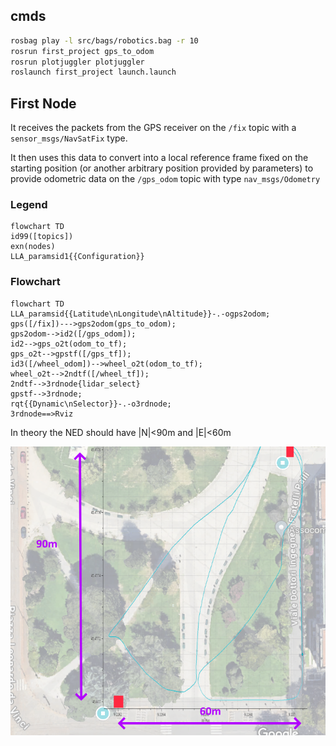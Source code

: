 ## cmds

```bash
rosbag play -l src/bags/robotics.bag -r 10
rosrun first_project gps_to_odom
rosrun plotjuggler plotjuggler
roslaunch first_project launch.launch
```

## First Node

It receives the packets from the GPS receiver on the `/fix` topic with a `sensor_msgs/NavSatFix` type.

It then uses this data to convert into a local reference frame fixed on the starting position (or another arbitrary position provided by parameters) to provide odometric data on the `/gps_odom` topic with type `nav_msgs/Odometry` 

### Legend
```mermaid
flowchart TD
id99([topics])
exn(nodes)
LLA_paramsid1{{Configuration}}
```
### Flowchart
```mermaid
flowchart TD
LLA_paramsid{{Latitude\nLongitude\nAltitude}}-.-ogps2odom;
gps([/fix])--->gps2odom(gps_to_odom);
gps2odom-->id2([/gps_odom]);
id2-->gps_o2t(odom_to_tf);
gps_o2t-->gpstf([/gps_tf]);
id3([/wheel_odom])-->wheel_o2t(odom_to_tf);
wheel_o2t-->2ndtf([/wheel_tf]);
2ndtf-->3rdnode{lidar_select}
gpstf-->3rdnode;
rqt{{Dynamic\nSelector}}-.-o3rdnode;
3rdnode==>Rviz
```

In theory the NED should have |N|<90m and |E|<60m

![overlay of GPS track and satellite photo](map_estimate.png)